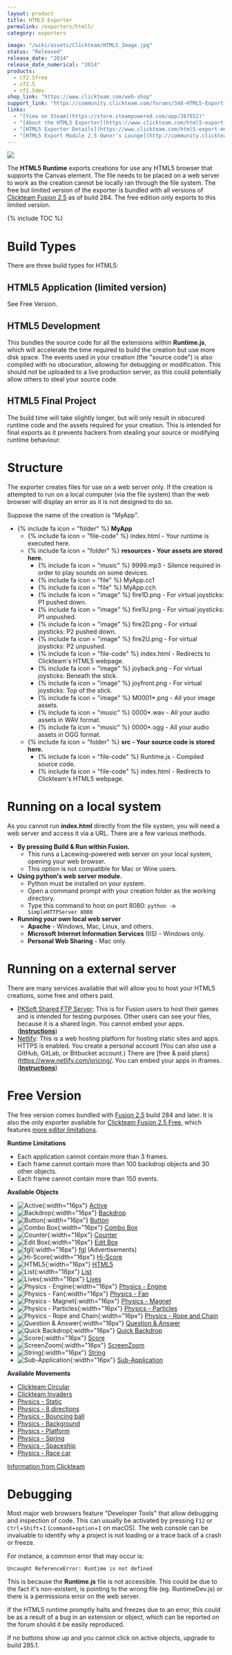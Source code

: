 ```yaml
---
layout: product
title: HTML5 Exporter
permalink: /exporters/html5/
category: exporters

image: "/wiki/assets/Clickteam/HTML5_Image.jpg"
status: "Released"
release_date: "2014"
release_date_numerical: "2014"
products:
  - cf2.5free
  - cf2.5
  - cf2.5dev
shop_link: "https://www.clickteam.com/web-shop"
support_link: "https://community.clickteam.com/forums/348-HTML5-Export-Module-2-5"
links:
  - "[View on Steam](https://store.steampowered.com/app/267652)"
  - "[About the HTML5 Exporter](https://www.clickteam.com/html5-export-module)"
  - "[HTML5 Exporter Details](https://www.clickteam.com/html5-export-module-details)"
  - "[HTML5 Export Module 2.5 Owner's Lounge](http://community.clickteam.com/forums/373-Owner-s-Lounge-HTML5-(2-5))"
---
```


![](/wiki/assets/Clickteam/Fusion_HTML5.png)

The **HTML5 Runtime** exports creations for use any HTML5 browser that supports the Canvas element. The file needs to be placed on a web server to work as the creation cannot be locally ran through the file system. The free but limited version of the exporter is bundled with all versions of [Clickteam Fusion 2.5](/fusion/2.5) as of build 284. The free edition only exports to this limited version.

{% include TOC %}

# Build Types
There are three build types for HTML5:

## HTML5 Application (limited version)
See Free Version.

## HTML5 Development
This bundles the source code for all the extensions within **Runtime.js**, which will accelerate the time required to build the creation but use more disk space. The events used in your creation (the "source code") is also compiled with no obscuration, allowing for debugging or modification. This should not be uploaded to a live production server, as this could potentially allow others to steal your source code.

## HTML5 Final Project
The build time will take slightly longer, but will only result in obscured runtime code and the assets required for your creation. This is intended for final exports as it prevents hackers from stealing your source or modifying runtime behaviour.

# Structure
The exporter creates files for use on a web server only. If the creation is attempted to run on a local computer (via the file system) than the web browser will display an error as it is not designed to do so.

Suppose the name of the creation is "MyApp".

* {% include fa icon = "folder" %} **MyApp**
    * {% include fa icon = "file-code" %} index.html - Your runtime is executed here.
    * {% include fa icon = "folder" %} **resources - Your assets are stored here.**
        * {% include fa icon = "music" %} 9999.mp3 - Silence required in order to play sounds on some devices.
        * {% include fa icon = "file" %} MyApp.cc1
        * {% include fa icon = "file" %} MyApp.cch
        * {% include fa icon = "image" %} fire1D.png - For virtual joysticks: P1 pushed down.
        * {% include fa icon = "image" %} fire1U.png - For virtual joysticks: P1 unpushed.
        * {% include fa icon = "image" %} fire2D.png - For virtual joysticks: P2 pushed down.
        * {% include fa icon = "image" %} fire2U.png - For virtual joysticks: P2 unpushed.
        * {% include fa icon = "file-code" %} index.html - Redirects to Clickteam's HTML5 webpage.
        * {% include fa icon = "image" %} joyback.png - For virtual joysticks: Beneath the stick.
        * {% include fa icon = "image" %} joyfront.png - For virtual joysticks: Top of the stick.
        * {% include fa icon = "image" %} M0001*.png - All your image assets.
        * {% include fa icon = "music" %} 0000*.wav - All your audio assets in WAV format.
        * {% include fa icon = "music" %} 0000*.ogg - All your audio assets in OGG format.
    * {% include fa icon = "folder" %} **src - Your source code is stored here.**
        * {% include fa icon = "file-code" %} Runtime.js - Compiled source code.
        * {% include fa icon = "file-code" %} index.html - Redirects to Clickteam's HTML5 webpage.

# Running on a local system
As you cannot run **index.html** directly from the file system, you will need a web server and access it via a URL. There are a few various methods.

* **By pressing Build & Run within Fusion.**
    * This runs a Lacewing-powered web server on your local system, opening your web browser.
    * This option is not compatible for Mac or Wine users.
* **Using python's web server module.**
    * Python must be installed on your system.
    * Open a command prompt with your creation folder as the working directory.
    * Type this command to host on port 8080: `python -m SimpleHTTPServer 8080`
* **Running your own local web server**
    * **Apache** - Windows, Mac, Linux, and others.
    * **Microsoft Internet Information Services** (IIS) - Windows only.
    * **Personal Web Sharing** - Mac only.
    
# Running on a external server
There are many services available that will allow you to host your HTML5 creations, some free and others paid.

* [PKSoft Shared FTP Server](https://community.clickteam.com/threads/91793-FTP-Site-for-Testing-your-HTML5-projects): This is for Fusion users to host their games and is intended for testing purposes. Other users can see your files, because it is a shared login. You cannot embed your apps. (**[Instructions](/best-practices/html5-hosting/#pksoft-ftp-server)**)
* [Netlify](https://netlify.com): This is a web hosting platform for hosting static sites and apps. HTTPS is enabled. You create a personal account (You can also use a GitHub, GitLab, or Bitbucket account.) There are [free & paid plans](https://www.netlify.com/pricing/. You can embed your apps in iframes. (**[Instructions](/best-practices/html5-hosting/#netlify)**)

# Free Version
The free version comes bundled with [Fusion 2.5](/fusion/2.5) build 284 and later. It is also the only exporter available for [Clickteam Fusion 2.5 Free](/fusion/2.5#free), which features [more editor limitations](/fusion/2.5#free).

**Runtime Limitations**
* Each application cannot contain more than 3 frames.
* Each frame cannot contain more than 100 backdrop objects and 30 other objects.
* Each frame cannot contain more than 150 events.

**Available Objects**
* ![Active](https://clickwiki.net/wiki/assets/Extensions/Graphics/active.png){:width="16px"} [Active]( /extensions/active-object)
* ![Backdrop](https://clickwiki.net/wiki/assets/Extensions/Backgrounds/backdrop.png){:width="16px"} [Backdrop](/extensions/backdrop)
* ![Button](https://clickwiki.net/wiki/assets/Extensions/Interface/button-object.png){:width="16px"} [Button](/extensions/button)
* ![Combo Box](https://clickwiki.net/wiki/assets/Extensions/Interface/combo-object.png){:width="16px"} [Combo Box](/extensions/combo-box)
* ![Counter](https://clickwiki.net/wiki/assets/Extensions/Data/counter.png){:width="16px"} [Counter](/extensions/counter)
* ![Edit Box](https://clickwiki.net/wiki/assets/Extensions/Interface/edit-object.png){:width="16px"} [Edit Box](/extensions/edit-box)
* ![fgl](https://clickwiki.net/wiki/assets/Extensions/HTML5/fgl.png){:width="16px"} [fgl](/extensions/fgl) (Advertisements)
* ![Hi-Score](https://clickwiki.net/wiki/assets/Extensions/Games/hi-score.png){:width="16px"} [Hi-Score](/extensions/hi-score)
* ![HTML5](https://clickwiki.net/wiki/assets/Extensions/HTML5/html5.png){:width="16px"} [HTML5](/extensions/html5)
* ![List](https://clickwiki.net/wiki/assets/Extensions/Interface/list-object.png){:width="16px"} [List](/extensions/list)
* ![Lives](https://clickwiki.net/wiki/assets/Extensions/Games/lives.png){:width="16px"} [Lives](/extensions/lives)
* ![Physics - Engine](https://clickwiki.net/wiki/assets/Extensions/Physics/physics-engine.png){:width="16px"} [Physics - Engine](/box2d)
* ![Physics - Fan](https://clickwiki.net/wiki/assets/Extensions/Physics/physics-fan.png){:width="16px"} [Physics - Fan](/box2d)
* ![Physics - Magnet](https://clickwiki.net/wiki/assets/Extensions/Physics/physics-magnet.png){:width="16px"} [Physics - Magnet](/box2d)
* ![Physics - Particles](https://clickwiki.net/wiki/assets/Extensions/Physics/physics-particles.png){:width="16px"} [Physics - Particles](/box2d)
* ![Physics - Rope and Chain](https://clickwiki.net/wiki/assets/Extensions/Physics/physics-rope-and-chain.png){:width="16px"} [Physics - Rope and Chain](/box2d)
* ![Question & Answer](https://clickwiki.net/wiki/assets/Extensions/Text/question-answer.png){:width="16px"} [Question & Answer](/extensions/question-answer)
* ![Quick Backdrop](https://clickwiki.net/wiki/assets/Extensions/Backgrounds/quick-backdrop.png){:width="16px"} [Quick Backdrop](/extensions/quick-backdrop)
* ![Score](https://clickwiki.net/wiki/assets/Extensions/Games/score.png){:width="16px"} [Score](/extensions/score)
* ![ScreenZoom](https://clickwiki.net/wiki/assets/Extensions/HTML5/screenzoom.png){:width="16px"} [ScreenZoom](/extensions/screenzoom)
* ![String](https://clickwiki.net/wiki/assets/Extensions/Text/string.png){:width="16px"} [String](/extensions/string)
* ![Sub-Application](https://clickwiki.net/wiki/assets/Extensions/Interface/sub-application.png){:width="16px"} [Sub-Application](/extensions/sub-application)

**Available Movements**
* [Clickteam Circular](/movements/clickteam-circular)
* [Clickteam Invaders](/movements/clickteam-invaders)
* [Physics - Static](/box2d)
* [Physics - 8 directions](/box2d)
* [Physics - Bouncing ball](/box2d)
* [Physics - Background](/box2d)
* [Physics - Platform](/box2d)
* [Physics - Spring](/box2d)
* [Physics - Spaceship](/box2d)
* [Physics - Race car](/box2d)

[Information from Clickteam](https://community.clickteam.com/threads/92265-HTML5-Free-version-Limitations)

# Debugging
Most major web browsers feature "Developer Tools" that allow debugging and inspection of code. This can usually be activated by pressing `F12` or `Ctrl`+`Shift`+`I` (`command`+`option`+`I` on macOS). The web console can be invaluable to identify why a project is not loading or a trace back of a crash or freeze.

For instance, a common error that may occur is:

```
Uncaught ReferenceError: Runtime is not defined
```

This is because the **Runtime.js** file is not accessible. This could be due to the fact it's non-existent, is pointing to the wrong file (eg. RuntimeDev.js) or there is a permissions error on the web server.

If the HTML5 runtime promptly halts and freezes due to an error, this could be as a result of a bug in an extension or object, which can be reported on the forum should it be easily reproduced.

If no buttons show up and you cannot click on active objects, upgrade to build 285.1.